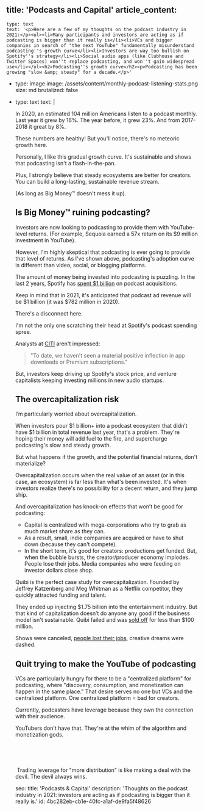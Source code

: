 title: 'Podcasts and Capital'
article_content:
  -
    type: text
    text: '<p>Here are a few of my thoughts on the podcast industry in 2021:</p><ul><li>Many participants and investors are acting as if podcasting is bigger than it really is</li><li>VCs and bigger companies in search of "the next YouTube" fundamentally misunderstand podcasting''s growth curve</li><li>Investors are way too bullish on Spotify''s strategy</li><li>Social audio apps (like Clubhouse and Twitter Spaces) won''t replace podcasting, and won''t gain widespread use</li></ul><h2>Podcasting''s growth curve</h2><p>Podcasting has been growing "slow &amp; steady" for a decade.</p>'
  -
    type: image
    image: /assets/content/monthly-podcast-listening-stats.png
    size: md
    brutalized: false
  -
    type: text
    text: |
      <p>In 2020, an estimated 104 million Americans listen to a podcast monthly. Last year it grew by 16%. The year before, it grew 23%. And from 2017-2018 it great by 8%.</p><p>These numbers are healthy! But you'll notice,&nbsp;there's no meteoric growth here.</p><p>Personally, I like this gradual growth curve. It's sustainable and shows that podcasting isn't a flash-in-the-pan.&nbsp;</p><p>Plus, I strongly believe&nbsp;that steady ecosystems are better for creators. You can build a long-lasting, sustainable revenue stream.
      
      (As long as Big Money™ doesn't mess it up).</p><h2>Is Big Money™ ruining podcasting?</h2><p>Investors are now looking to podcasting to provide them with YouTube-level returns. (For example, Sequoia earned a 57x return on its $9 million investment in YouTube).&nbsp;</p><p>However, I'm highly skeptical that podcasting is ever going to provide that level of returns. As I've shown above, podcasting's adoption curve is different than video, social, or blogging platforms.</p><p>The amount of money being invested into podcasting is puzzling. In the last 2 years, Spotify has <a href="https://www.nasdaq.com/articles/did-spotify-waste-%241-billion-on-podcasts-2021-01-21">spent $1 billion</a> on podcast acquisitions.</p><p>Keep in mind that in 2021, it's anticipated that podcast ad revenue will be $1 billion (it was $782 million in 2020).</p><p>There's a disconnect here.</p><p>I'm not the only one scratching their head at Spotify's podcast spending spree. 
      
      Analysts at <a href="https://www.cnbc.com/2021/01/15/spotifys-big-bet-on-podcasts-is-failing-citi-says.html">CITI</a> aren't impressed:&nbsp;</p><blockquote><p>"To date, we haven't seen a material positive inflection in app downloads or Premium subscriptions."</p></blockquote><p>But, investors keep driving up Spotify's stock price, and venture capitalists keeping investing millions in new audio startups.</p><h2>The overcapitalization risk</h2><p>I’m particularly worried about overcapitalization.&nbsp;</p><p>When investors pour $1 billion+ into a podcast ecosystem that didn’t have $1 billion in total revenue last year, that's a problem. They're hoping their money will add fuel to the fire, and supercharge podcasting's slow and steady growth.</p><p>But what happens if the growth, and the potential financial returns, don't materialize?</p><p>Overcapitalization occurs when the real value of an asset (or in this case, an ecosystem) is far less than what's been invested. It's when investors realize there's no possibility for a decent return, and they jump ship.</p><p>And overcapitalization has knock-on effects that won’t be good for podcasting:</p><ul><li>Capital is centralized with mega-corporations who try to grab as much market share as they can.</li><li>As a result, small, indie companies are acquired or have to shut down (because they can't compete).</li><li>In the short term, it's good for creators: productions get funded. But, when the bubble bursts,&nbsp;the creator/producer economy implodes. People lose their jobs. Media companies who were feeding on investor dollars close shop.<br></li></ul><p>Quibi is the perfect case study for overcapitalization. Founded by Jeffrey Katzenberg and Meg Whitman as a Netflix competitor, they quickly attracted funding and talent.</p><p>They ended up injecting $1.75 billion into the entertainment industry. But that kind of capitalization doesn’t do anyone any good if the business model isn't sustainable. Quibi failed and was <a href="https://arstechnica.com/gaming/2021/01/quibis-1-75b-experiment-ends-with-roku-acquisition-for-less-than-100m/">sold off</a> for less than $100 million.</p><p>Shows were canceled, <a href="https://twitter.com/katologic/status/1319237701233741824">people lost their jobs</a>, creative dreams were dashed.</p><h2>Quit trying to make the YouTube of podcasting</h2><p>VCs are particularly hungry for there to be a "centralized platform" for podcasting, where "discovery, consumption, and monetization can happen in the same place." That desire serves no one but VCs and the centralized platform. One centralized platform = bad for creators.</p><p>Currently, podcasters have leverage because they own the connection with their audience.
      
      YouTubers don't have that. They're at the whim of the algorithm and monetization gods.&nbsp;</p><p><br></p><p><br></p><p>&nbsp;Trading leverage for "more distribution" is like making a deal with the devil. The devil always wins.</p>
seo:
  title: 'Podcasts & Capital'
  description: 'Thoughts on the podcast industry in 2021: investors are acting as if podcasting is bigger than it really is.'
id: 4bc282eb-cb1e-40fc-a1af-de9fa5f48626
